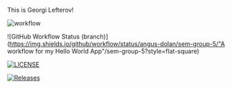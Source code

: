 This is Georgi Lefterov!

![workflow](https://github.com/GLefterov/sem/actions/workflows/main.yml/badge.svg)

![GitHub Workflow Status (branch)](https://img.shields.io/github/workflow/status/angus-dolan/sem-group-5/"A workflow for my Hello World App"/sem-group-5?style=flat-square)

[![LICENSE](https://img.shields.io/github/license/GLefterov/sem.svg?style=flat-square)](https://github.com/GLefterov/sem/blob/master/LICENSE)

[![Releases](https://img.shields.io/github/release/GLefterov/sem/all.svg?style=flat-square)](https://github.com/GLefterov/sem/releases)
